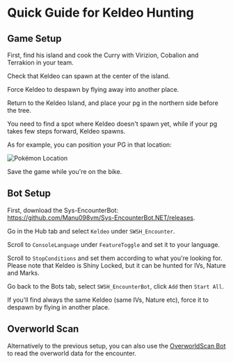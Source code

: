 # Quick Guide for Keldeo Hunting

## Game Setup

First, find his island and cook the Curry with Virizion, Cobalion and Terrakion in your team.

Check that Keldeo can spawn at the center of the island. 

Force Keldeo to despawn by flying away into another place.

Return to the Keldeo Island, and place your pg in the northern side before the tree.

You need to find a spot where Keldeo doesn't spawn yet, while if your pg takes few steps forward, Keldeo spawns. 

As for example, you can position your PG in that location: 

![Pokémon Location](https://i.imgur.com/J76ySsG.jpg)

Save the game while you're on the bike.

## Bot Setup
First, download the Sys-EncounterBot: https://github.com/Manu098vm/Sys-EncounterBot.NET/releases.

Go in the Hub tab and select `Keldeo` under `SWSH_Encounter`.

Scroll to `ConsoleLanguage` under `FeatureToggle` and set it to your language.

Scroll to `StopConditions` and set them according to what you're looking for.
Please note that Keldeo is Shiny Locked, but it can be hunted for IVs, Nature and Marks.

Go back to the Bots tab, select `SWSH_EncounterBot`, click `Add` then `Start All`.

If you'll find always the same Keldeo (same IVs, Nature etc), force it to despawn by flying in another place.

## Overworld Scan

Alternatively to the previous setup, you can also use the [OverworldScan Bot](https://github.com/Manu098vm/Sys-EncounterBot.NET/wiki/Overworld-Spawn-&-Fishing-Areas) to read the overworld data for the encounter. 